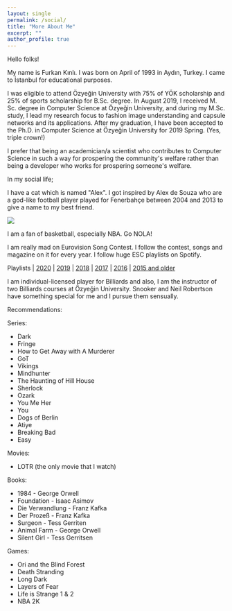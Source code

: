 ```yaml
---
layout: single
permalink: /social/
title: "More About Me"
excerpt: ""
author_profile: true
---
```


Hello folks!

My name is Furkan Kınlı. I was born on April of 1993 in Aydın, Turkey. I came to İstanbul for educational purposes.

I was eligible to attend Özyeğin University with 75% of YÖK scholarship and 25% of sports scholarship for B.Sc. degree. 
In August 2019, I received M. Sc. degree in Computer Science at Özyeğin University, and during my M.Sc. study, I lead my research focus to fashion image understanding and capsule networks and its applications. 
After my graduation, I have been accepted to the Ph.D. in Computer Science at Özyeğin University for 2019 Spring. (Yes, triple crown!)

I prefer that being an academician/a scientist who contributes to Computer Science in such a way for prospering the community's welfare rather than being a developer who works for prospering someone's welfare.

In my social life;

I have a cat which is named "Alex". I got inspired by Alex de Souza who are a god-like football player played for Fenerbahçe between 2004 and 2013 to give a name to my best friend.

![][alex]

I am a fan of basketball, especially NBA. Go NOLA!

I am really mad on Eurovision Song Contest. I follow the contest, songs and magazine on it for every year. I follow huge ESC playlists on Spotify. 

Playlists | [2020][link_20] | [2019][link_19] | [2018][link_18] | [2017][link_17] | [2016][link_16] | [2015 and older][link_15]

I am individual-licensed player for Billiards and also, I am the instructor of two Billiards courses at Özyeğin University. Snooker and Neil Robertson have something special for me and I pursue them sensually.

Recommendations:

Series:

*   Dark
*   Fringe
*   How to Get Away with A Murderer
*   GoT
*   Vikings
*   Mindhunter
*   The Haunting of Hill House
*   Sherlock
*   Ozark
*   You Me Her
*   You
*   Dogs of Berlin
*   Atiye
*   Breaking Bad
*   Easy

Movies:

*   LOTR (the only movie that I watch)

Books:

*   1984 - George Orwell
*   Foundation - Isaac Asimov
*   Die Verwandlung - Franz Kafka
*   Der Prozeß - Franz Kafka
*   Surgeon - Tess Gerriten
*   Animal Farm - George Orwell
*   Silent Girl - Tess Gerritsen

Games:

*   Ori and the Blind Forest
*   Death Stranding 
*   Long Dark
*   Layers of Fear
*   Life is Strange 1 & 2
*   NBA 2K


[link_15]: https://open.spotify.com/playlist/5iyfPnZqWnOiob2jxOnXLU?si=UNvvTjfCRci6sfEt6AC6_A
[link_16]: https://open.spotify.com/playlist/0VEtwmjx3FK77jWLlI16EV?si=9CIs94hmQyyuis7QU6zyPg
[link_17]: https://open.spotify.com/playlist/6Ey20ccpxRCd0AlaIuGJrB?si=dZs4fOXWT4O14isj-EUZag
[link_18]: https://open.spotify.com/playlist/5sxwk5T34E2l2Ng02lipHS?si=T_guMavBRWWxs4nX5lIxdg
[link_19]: https://open.spotify.com/playlist/3ZdQUt8Tmtt7oOU8UM2koe?si=cqGfCB4gSmiL6gC6X0RsXQ
[link_20]: https://open.spotify.com/playlist/37i9dQZF1DWVCKO3xAlT1Q?si=xihsYgOHQ2quQr0wECxs3Q
[link_git]: https://github.com/birdortyedi
[link_twitter]: https://twitter.com/birdortyedi
[link_linkedin]: https://www.linkedin.com/in/furkan-k%C4%B1nl%C4%B1-4b5648116/
[alex]: https://birdortyedi.github.io/images/alex.JPG
